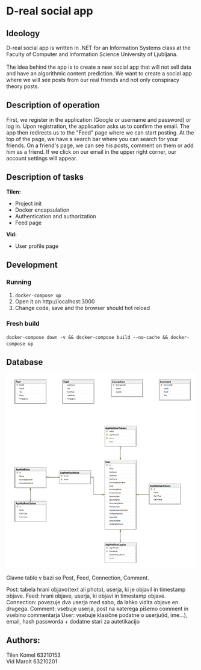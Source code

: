 # D-real social app

## Ideology

D-real social app is written in .NET for an Information Systems class at the Faculty of Computer and Information Science University of Ljubljana. <br><br>
The idea behind the app is to create a new social app that will not sell data and have an algorithmic content prediction. We want to create a social app where we will see posts from our real friends and not only conspiracy theory posts.

## Description of operation

First, we register in the application (Google or username and password) or log in. Upon registration, the application asks us to confirm the email.
The app then redirects us to the "Feed" page where we can start posting. At the top of the page, we have a search bar where you can search for your friends. On a friend's page, we can see his posts, comment on them or add him as a friend.
If we click on our email in the upper right corner, our account settings will appear.

## Description of tasks

**Tilen:**

- Project init
- Docker encapsulation
- Authentication and authorization
- Feed page

**Vid:**

- User profile page

## Development

### Running

1. `docker-compose up`
2. Open it on http://localhost:3000
3. Change code, save and the browser should hot reload

### Fresh build

`docker-compose down -v && docker-compose build --no-cache && docker-compose up`

## Database

![Databe](https://raw.githubusercontent.com/KomelT/D-real-social-app/main/images/db.png)

Glavne table v bazi so Post, Feed, Connection, Comment.

Post:
  tabela hrani objavo(text ali photo), userja, ki je objavil in timestamp objave.
Feed:
  hrani objave, userja, ki objavi in timestamp objave.
Connection:
  povezuje dva userja med sabo, da lahko vidita objave en drugega.
Comment:
  vsebuje userja, post na katerega pišemo comment in vsebino commentarja
User:
  vsebuje klasične podatne o userju(id, ime...), email, hash passworda + dodatne stari za autetikacijo

## Authors:

Tilen Komel 63210153 \
Vid Marolt 63210201
